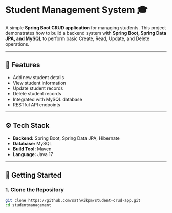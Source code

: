 # Student Management System 🎓

A simple **Spring Boot CRUD application** for managing students. This project demonstrates how to build a backend system with **Spring Boot, Spring Data JPA, and MySQL** to perform basic Create, Read, Update, and Delete operations.

---

## 📌 Features
- Add new student details  
- View student information  
- Update student records  
- Delete student records  
- Integrated with MySQL database  
- RESTful API endpoints  

---

## ⚙️ Tech Stack
- **Backend:** Spring Boot, Spring Data JPA, Hibernate  
- **Database:** MySQL  
- **Build Tool:** Maven  
- **Language:** Java 17  

---

## 🚀 Getting Started

### 1. Clone the Repository
```bash
git clone https://github.com/sathvikpm/student-crud-app.git
cd studentmanagement

